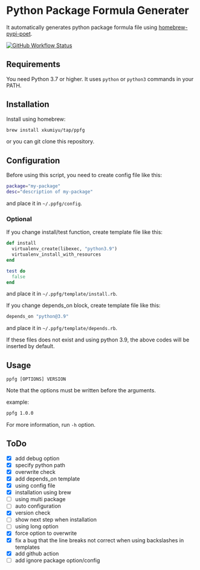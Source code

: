 # Python Package Formula Generater

It automatically generates python package formula file using [homebrew-pypi-poet](https://github.com/tdsmith/homebrew-pypi-poet).

[![GitHub Workflow Status][actions-status]][actions]

## Requirements

You need Python 3.7 or higher.
It uses `python` or `python3` commands in your PATH.

## Installation

Install using homebrew:

```sh
brew install xkumiyu/tap/ppfg
```

or you can git clone this repository.

## Configuration

Before using this script, you need to create config file like this:

```sh
package="my-package"
desc="description of my-package"
```

and place it in `~/.ppfg/config`.

### Optional

If you change install/test function, create template file like this:

```rb
def install
  virtualenv_create(libexec, "python3.9")
  virtualenv_install_with_resources
end

test do
  false
end
```

and place it in `~/.ppfg/template/install.rb`.

If you change depends_on block, create template file like this:

```rb
depends_on "python@3.9"
```

and place it in `~/.ppfg/template/depends.rb`.

If these files does not exist and using python 3.9, the above codes will be inserted by default.

## Usage

```text
ppfg [OPTIONS] VERSION
```

Note that the options must be written before the arguments.

example:

```sh
ppfg 1.0.0
```

For more information, run `-h` option.

## ToDo

- [x] add debug option
- [x] specify python path
- [x] overwrite check
- [x] add depends_on template
- [x] using config file
- [x] installation using brew
- [ ] using multi package
- [ ] auto configuration
- [x] version check
- [ ] show next step when installation
- [ ] using long option
- [x] force option to overwrite
- [x] fix a bug that the line breaks not correct when using backslashes in templates
- [x] add github action
- [ ] add ignore package option/config

[actions]: https://github.com/xkumiyu/python-package-formula-generater/actions
[actions-status]: https://img.shields.io/github/workflow/status/xkumiyu/python-package-formula-generater/Push%20Trigger
